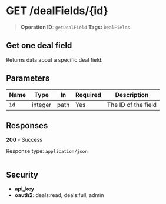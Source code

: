 # GET /dealFields/{id}

> **Operation ID:** `getDealField`
> **Tags:** `DealFields`

## Get one deal field

Returns data about a specific deal field.

## Parameters

| Name | Type | In | Required | Description |
|------|------|-------|----------|-------------|
| `id` | integer | path | Yes | The ID of the field |

## Responses

**200** - Success

Response type: `application/json`

```

```


## Security

- **api_key**
- **oauth2**: deals:read, deals:full, admin